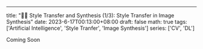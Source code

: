 ---
title: "👨‍💻 Style Transfer and Synthesis (1/3): Style Transfer in Image Synthesis"
date: 2023-6-17T00:13:00+08:00
draft: false
math: true
tags: ['Artificial Intelligence', 'Style Tranfer', 'Image Synthesis']
series: ['CV', 'DL']

<!--more-->

Coming Soon